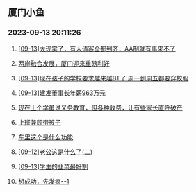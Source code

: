 ## 厦门小鱼 
### 2023-09-13 20:11:26

1. [[09-13]太现实了，有人请客全都到齐，AA制就有事来不了](http://bbs.xmfish.com/read-htm-tid-18071269.html)

2. [两岸融合发展，厦门迎来重磅利好](http://bbs.xmfish.com/read-htm-tid-18071125.html)

3. [[09-13]现在孩子的学校要求越来越BT了 周一到周五都要穿校服](http://bbs.xmfish.com/read-htm-tid-18071287.html)

4. [[09-13]建发董事长年薪963万元](http://bbs.xmfish.com/read-htm-tid-18071330.html)

5. [现在上个学虽说义务教育，但各种收费，让有些家长直呼破产](http://bbs.xmfish.com/read-htm-tid-18071164.html)

6. [上班兼顾带孩子](http://bbs.xmfish.com/read-htm-tid-18071155.html)

7. [车里这个是什么功能](http://bbs.xmfish.com/read-htm-tid-18071180.html)

8. [[09-12]老公这是什么了(二)](http://bbs.xmfish.com/read-htm-tid-18071202.html)

9. [[09-13]学生的韭菜最好割](http://bbs.xmfish.com/read-htm-tid-18071434.html)

10. [想成功，先发疯--1](http://bbs.xmfish.com/read-htm-tid-18071316.html)

